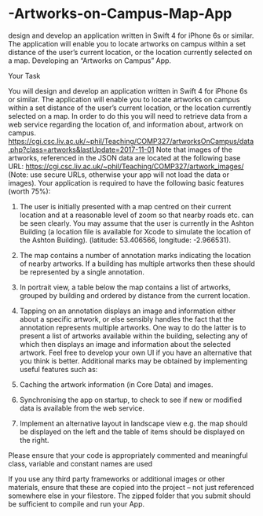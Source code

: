 # -Artworks-on-Campus-Map-App
 design and develop an application written in Swift 4 for iPhone 6s or similar. The application will enable you to locate artworks on campus within a set distance of the user’s current location, or the location currently selected on a map.
Developing an “Artworks on Campus” App.

Your Task

You will design and develop an application written in Swift 4 for iPhone 6s or similar. The application will enable you to
locate artworks on campus within a set distance of the user’s current location, or the location currently selected on a map.
In order to do this you will need to retrieve data from a web service regarding the location of, and information about,
artwork on campus.
https://cgi.csc.liv.ac.uk/~phil/Teaching/COMP327/artworksOnCampus/data.php?class=artworks&lastUpdate=2017-11-01
Note that images of the artworks, referenced in the JSON data are located at the following base URL:
https://cgi.csc.liv.ac.uk/~phil/Teaching/COMP327/artwork_images/
(Note: use secure URLs, otherwise your app will not load the data or images).
Your application is required to have the following basic features (worth 75%):

1. The user is initially presented with a map centred on their current location and at a reasonable level of
zoom so that nearby roads etc. can be seen clearly. You may assume that the user is currently in the
Ashton Building (a location file is available for Xcode to simulate the location of the Ashton Building).
(latitude: 53.406566, longitude: -2.966531).

2. The map contains a number of annotation marks indicating the location of nearby artworks. If a building has
multiple artworks then these should be represented by a single annotation.

3. In portrait view, a table below the map contains a list of artworks, grouped by building and ordered by distance
from the current location.

4. Tapping on an annotation displays an image and information either about a specific artwork, or else sensibly
handles the fact that the annotation represents multiple artworks. One way to do the latter is to present a list of
artworks available within the building, selecting any of which then displays an image and information about the
selected artwork. Feel free to develop your own UI if you have an alternative that you think is better.
Additional marks may be obtained by implementing useful features such as:

1. Caching the artwork information (in Core Data) and images. 

2. Synchronising the app on startup, to check to see if new or modified data is available from the web service. 

3. Implement an alternative layout in landscape view e.g. the map should be displayed on the left and the table of
items should be displayed on the right. 

Please ensure that your code is appropriately commented and meaningful class, variable and constant names are used

If you use any third party frameworks or additional images or other materials, ensure that these are copied into the project
– not just referenced somewhere else in your filestore. The zipped folder that you submit should be sufficient to compile
and run your App.
